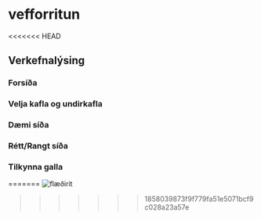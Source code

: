 # vefforritun
<<<<<<< HEAD

## Verkefnalýsing

### Forsíða

### Velja kafla og undirkafla

### Dæmi síða

### Rétt/Rangt síða

### Tilkynna galla

=======
![flæðirit](https://media.discordapp.net/attachments/626442010060128257/753247507127074916/unknown.png)
>>>>>>> 1858039873f9f779fa51e5071bcf9c028a23a57e

